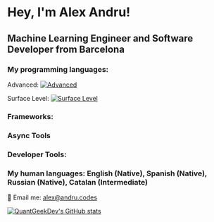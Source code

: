 # Hey, I'm Alex Andru!
## Machine Learning Engineer and Software Developer from Barcelona

### My programming languages: 

Advanced: [![Advanced](https://skillicons.dev/icons?i=python,js,html,css,ts)](https://skillicons.dev)

Surface Level: [![Surface Level](https://skillicons.dev/icons?i=c,zig,php,sql)](https://skillicons.dev)

### Frameworks:

### Async Tools

### Developer Tools: 

### My human languages: English (Native), Spanish (Native), Russian (Native), Catalan (Intermediate)


📨 Email me: alex@andru.codes 

[![QuantGeekDev's GitHub stats](https://github-readme-stats.vercel.app/api?username=quantgeekdev)](https://github.com/anuraghazra/github-readme-stats)
